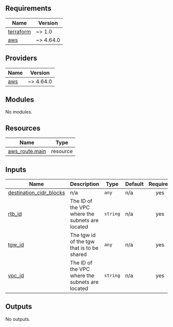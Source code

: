 ## Requirements

| Name | Version |
|------|---------|
| <a name="requirement_terraform"></a> [terraform](#requirement\_terraform) | ~> 1.0 |
| <a name="requirement_aws"></a> [aws](#requirement\_aws) | ~> 4.64.0 |

## Providers

| Name | Version |
|------|---------|
| <a name="provider_aws"></a> [aws](#provider\_aws) | ~> 4.64.0 |

## Modules

No modules.

## Resources

| Name | Type |
|------|------|
| [aws_route.main](https://registry.terraform.io/providers/hashicorp/aws/latest/docs/resources/route) | resource |

## Inputs

| Name | Description | Type | Default | Required |
|------|-------------|------|---------|:--------:|
| <a name="input_destination_cidr_blocks"></a> [destination\_cidr\_blocks](#input\_destination\_cidr\_blocks) | n/a | `any` | n/a | yes |
| <a name="input_rtb_id"></a> [rtb\_id](#input\_rtb\_id) | The ID of the VPC where the subnets are located | `string` | n/a | yes |
| <a name="input_tgw_id"></a> [tgw\_id](#input\_tgw\_id) | The tgw id of the tgw that is to be shared | `any` | n/a | yes |
| <a name="input_vpc_id"></a> [vpc\_id](#input\_vpc\_id) | The ID of the VPC where the subnets are located | `string` | n/a | yes |

## Outputs

No outputs.
